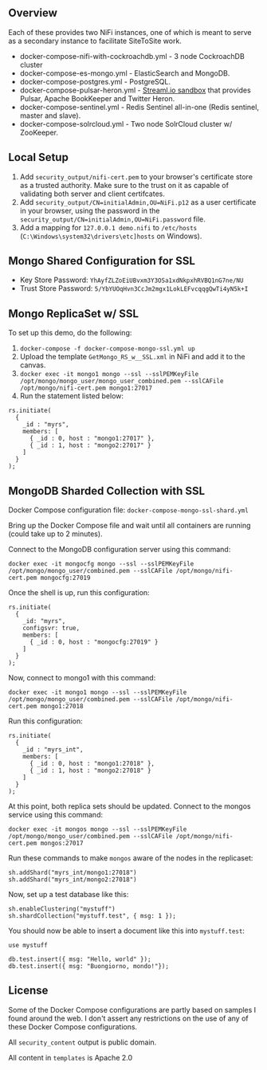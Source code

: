 ## Overview

Each of these provides two NiFi instances, one of which is meant to serve as a secondary instance to facilitate SiteToSite work.

* docker-compose-nifi-with-cockroachdb.yml - 3 node CockroachDB cluster
* docker-compose-es-mongo.yml - ElasticSearch and MongoDB.
* docker-compose-postgres.yml - PostgreSQL.
* docker-compose-pulsar-heron.yml - [Streaml.io sandbox](https://streaml.io/docs/getting-started) that provides Pulsar, Apache BookKeeper and Twitter Heron.
* docker-compose-sentinel.yml - Redis Sentinel all-in-one (Redis sentinel, master and slave).
* docker-compose-solrcloud.yml - Two node SolrCloud cluster w/ ZooKeeper.

## Local Setup

1. Add `security_output/nifi-cert.pem` to your browser's certificate store as a trusted authority. Make sure to the trust on it as capable of validating both server and client certifcates.
2. Add `security_output/CN=initialAdmin,OU=NiFi.p12` as a user certificate in your browser, using the password in the `security_output/CN=initialAdmin,OU=NiFi.password` file.
3. Add a mapping for `127.0.0.1 demo.nifi` to `/etc/hosts` (`C:\Windows\system32\drivers\etc]hosts` on Windows).

## Mongo Shared Configuration for SSL

* Key Store Password: `YhAyfZLZoEiUBvxm3Y3OSa1xdNkpxhRVBQ1nG7ne/NU`
* Trust Store Password: `5/YbYUOqHvn3CcJm2mgx1LokLEFvcqqgQwTi4yN5k+I`

## Mongo ReplicaSet w/ SSL

To set up this demo, do the following:

1. `docker-compose -f docker-compose-mongo-ssl.yml up`
2. Upload the template `GetMongo_RS_w__SSL.xml` in NiFi and add it to the canvas.
3. `docker exec -it mongo1 mongo --ssl --sslPEMKeyFile /opt/mongo/mongo_user/mongo_user_combined.pem --sslCAFile /opt/mongo/nifi-cert.pem mongo1:27017`
4. Run the statement listed below:

```
rs.initiate(
  {
    _id : "myrs",
    members: [
      { _id : 0, host : "mongo1:27017" },
      { _id : 1, host : "mongo2:27017" }
    ]
  }
);
```

## MongoDB Sharded Collection with SSL

Docker Compose configuration file: `docker-compose-mongo-ssl-shard.yml`

Bring up the Docker Compose file and wait until all containers are running (could take up to 2 minutes).

Connect to the MongoDB configuration server using this command:

`docker exec -it mongocfg mongo --ssl --sslPEMKeyFile /opt/mongo/mongo_user/combined.pem --sslCAFile /opt/mongo/nifi-cert.pem mongocfg:27019`

Once the shell is up, run this configuration:

```
rs.initiate(
  {
    _id: "myrs",
    configsvr: true,
    members: [
      { _id : 0, host : "mongocfg:27019" }
    ]
  }
);
```

Now, connect to mongo1 with this command:

`docker exec -it mongo1 mongo --ssl --sslPEMKeyFile /opt/mongo/mongo_user/combined.pem --sslCAFile /opt/mongo/nifi-cert.pem mongo1:27018`

Run this configuration:

```
rs.initiate(
  {
    _id : "myrs_int",
    members: [
      { _id : 0, host : "mongo1:27018" },
      { _id : 1, host : "mongo2:27018" }
    ]
  }
);
```

At this point, both replica sets should be updated. Connect to the mongos service using this command:

`docker exec -it mongos mongo --ssl --sslPEMKeyFile /opt/mongo/mongo_user/combined.pem --sslCAFile /opt/mongo/nifi-cert.pem mongos:27017`

Run these commands to make `mongos` aware of the nodes in the replicaset:

```
sh.addShard("myrs_int/mongo1:27018")
sh.addShard("myrs_int/mongo2:27018")
```

Now, set up a test database like this:

```
sh.enableClustering("mystuff")
sh.shardCollection("mystuff.test", { msg: 1 });
```

You should now be able to insert a document like this into `mystuff.test`:

```
use mystuff

db.test.insert({ msg: "Hello, world" });
db.test.insert({ msg: "Buongiorno, mondo!"});
```

## License

Some of the Docker Compose configurations are partly based on samples I found around the web. I don't assert any restrictions on the use of any of these Docker Compose configurations.

All `security_content` output is public domain.

All content in `templates` is Apache 2.0
